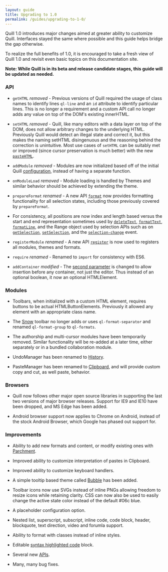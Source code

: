 ```yaml
---
layout: guide
title: Upgrading to 1.0
permalink: /guides/upgrading-to-1-0/
---
```


Quill 1.0 introduces major changes aimed at greater ability to customize Quill. Interfaces stayed the same where possible and this guide helps bridge the gap otherwise.

To realize the full benefits of 1.0, it is encouraged to take a fresh view of Quill 1.0 and revisit even basic topics on this documentation site.

**Note: While Quill is in its beta and release candidate stages, this guide will be updated as needed.**


### API

- `getHTML` *removed* - Previous versions of Quill required the usage of class names to identify lines `ql-line` and an `id` attribute to identify particular lines. This is no longer a requirement and a custom API call no longer adds any value on top of the DOM's existing innerHTML.

- `setHTML` *removed* - Quill, like many editors with a data layer on top of the DOM, does not allow arbitrary changes to the underlying HTML. Previously Quill would detect an illegal state and correct it, but this makes the naming setHTML disingenuous and the reasoning behind the correction is unintuitive. Most use cases of `setHTML` can be suitably met or improved (since cursor preservation is much better) with the new [`pasteHTML`](/docs/api/#pastehtml).

- `addModule` *removed* - Modules are now initialized based off of the initial Quill [configuration](/docs/configuration/), instead of having a separate function.

- `onModuleLoad` *removed* - Module loading is handled by Themes and similar behavior should be achieved by extending the theme.

- `prepareFormat` *renamed* - A new API [`format`](/docs/api/#format) now provides formatting functionality for all selection states, including those previously covered by `prepareFormat`.

- For consistency, all positions are now index and length based versus the start and end representation sometimes used by [`deleteText`](/docs/api/#deletetext), [`formatText`](/docs/api/#formattext), [`formatLine`](/docs/api/#formatline), and the Range object used by selection APIs such as on [`getSelection`](/docs/api/#getselection), [`setSelection`](/docs/api/#setselection), and the [`selection-change`](/docs/api/#selection-change) event.

- `registerModule` *renamed* - A new API [`register`](/docs/api/#register) is now used to registers all modules, themes and formats.

- `require` *renamed* - Renamed to `import` for consistency with ES6.

- `addContainer` *modified* - The [second parameter](/docs/api/#addcontainer) is changed to allow insertion before any container, not just the editor. Thus instead of an optional boolean, it now an optional HTMLElement.


### Modules

- Toolbars, when initialized with a custom HTML element, requires buttons to be actual HTMLButtonElements. Previously it allowed any element with an appropriate class name.

- The [Snow](/docs/themes/snow/) toolbar no longer adds or uses `ql-format-separator` and renamed `ql-format-group` to `ql-formats`.

- The authorship and multi-cursor modules have been temporarily removed. Similar functionality will be re-added at a later time, either separately or in a bundled collaboration module.

- UndoManager has been renamed to [History](/docs/modules/history/).

- PasteManager has been renamed to [Clipboard](/docs/modules/clipboard/), and will provide custom copy and cut, as well paste, behavior.


### Browsers

- Quill now follows other major open source libraries in supporting the last two versions of major browser releases. Support for IE9 and IE10 have been dropped, and MS Edge has been added.

- Android browser support now applies to Chrome on Android, instead of the stock Android Browser, which Google has phased out support for.


### Improvements

- Ability to add new formats and content, or modify existing ones with [Parchment](/guides/building-on-parchment/).

- Improved ability to customize interpretation of pastes in Clipboard.

- Improved ability to customize keyboard handlers.

- A simple tooltip based theme called [Bubble](/docs/themes/bubble/) has been added.

- Toolbar icons now use SVGs instead of inline PNGs allowing freedom to resize icons while retaining clarity. CSS can now also be used to easily change the active state color instead of the default #06c blue.

- A placeholder configuration option.

- Nested list, superscript, subscript, inline code, code block, header, blockquote, text direction, video and forumla support.

- Ability to format with classes instead of inline styles.

- Editable [syntax highlighted code](/docs/modules/code-highlighter/) block.

- Several new [APIs](/docs/api/).

- Many, many bug fixes.

